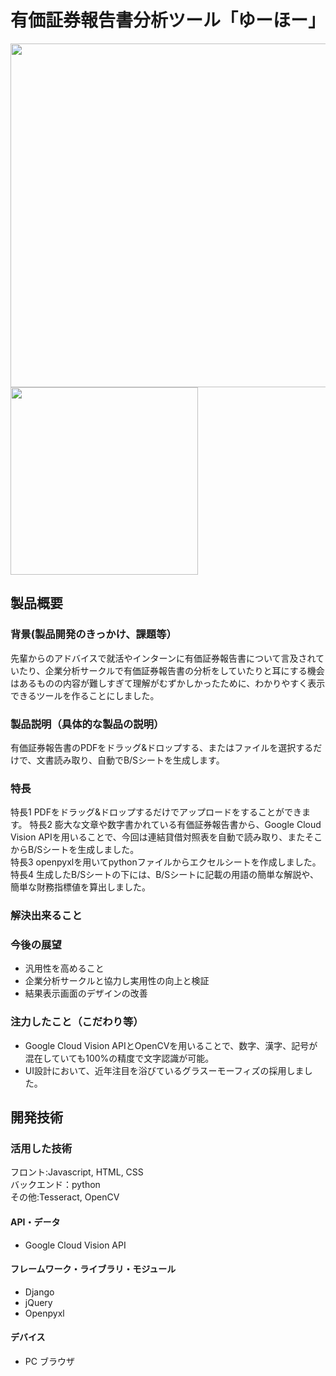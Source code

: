 # 有価証券報告書分析ツール「ゆーほー」

<img src="https://jphacks.com/wp-content/uploads/2021/07/JPHACKS2021_ogp.jpg" width="550px"><img src="https://user-images.githubusercontent.com/82380312/139517093-e371b4e3-8041-45d7-a206-e6646e9305f8.png" width="300px">

## 製品概要

### 背景(製品開発のきっかけ、課題等）
先輩からのアドバイスで就活やインターンに有価証券報告書について言及されていたり、企業分析サークルで有価証券報告書の分析をしていたりと耳にする機会はあるものの内容が難しすぎて理解がむずかしかったために、わかりやすく表示できるツールを作ることにしました。

### 製品説明（具体的な製品の説明）
有価証券報告書のPDFをドラッグ&ドロップする、またはファイルを選択するだけで、文書読み取り、自動でB/Sシートを生成します。
### 特長
特長1 PDFをドラッグ&ドロップするだけでアップロードをすることができます。
特長2 膨大な文章や数字書かれている有価証券報告書から、Google Cloud Vision APIを用いることで、今回は連結貸借対照表を自動で読み取り、またそこからB/Sシートを生成しました。<br>
特長3 openpyxlを用いてpythonファイルからエクセルシートを作成しました。
特長4 生成したB/Sシートの下には、B/Sシートに記載の用語の簡単な解説や、簡単な財務指標値を算出しました。

### 解決出来ること
### 今後の展望
* 汎用性を高めること
* 企業分析サークルと協力し実用性の向上と検証
* 結果表示画面のデザインの改善

### 注力したこと（こだわり等）
* Google Cloud Vision APIとOpenCVを用いることで、数字、漢字、記号が混在していても100%の精度で文字認識が可能。
* UI設計において、近年注目を浴びているグラスーモーフィズの採用しました。

## 開発技術
### 活用した技術
フロント:Javascript, HTML, CSS<br>
バックエンド：python<br>
その他:Tesseract, OpenCV<br>
#### API・データ
* Google Cloud Vision API

#### フレームワーク・ライブラリ・モジュール
* Django
* jQuery
* Openpyxl

#### デバイス
* PC ブラウザ


